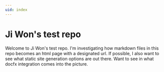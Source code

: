 ```yaml
---
uid: index
---
```


# Ji Won's test repo

Welcome to Ji Won's test repo. I'm investigating how markdown files in this repo becomes an html page with a designated url.
If possible, I also want to see what static site generation options are out there. Want to see in what docfx integration comes into the picture.